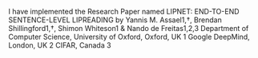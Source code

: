 I have implemented the Research Paper named LIPNET: END-TO-END SENTENCE-LEVEL LIPREADING by 
Yannis M. Assael1,†, Brendan Shillingford1,†, Shimon Whiteson1 & Nando de Freitas1,2,3 Department of Computer Science, University of Oxford, Oxford, UK 1
Google DeepMind, London, UK 2
CIFAR, Canada 3
